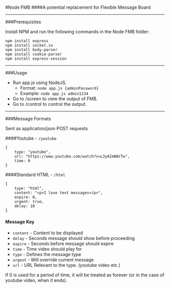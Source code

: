 #Node FMB
####A potential replacement for Flexible Message Board
___


###Prerequisites

Install NPM and run the following commands in the Node FMB folder:

    npm install express
    npm install socket.io
    npm install body-parser
    npm install cookie-parser
    npm install express-session

___


###Usage

* Run app.js using NodeJS.
    * Format: `node app.js {adminPassword}`
    * Example: `node app.js admin1234`
* Go to /screen to view the output of FMB.
* Go to /control to control the output.

___


###Message Formats

Sent as application/json POST requests

####Youtube - `/youtube`

    {
        type: "youtube",
        url: "https://www.youtube.com/watch?v=L3yAImNACTw",
        time: 0
    }

####Standard HTML - `/html`

    {
        type: "html",
        content: "<p>I love text messages</p>",
        expire: 0,
        urgent: true,
        delay: 10
    }

#### Message Key
* `content` - Content to be displayed
* `delay` - Seconds message should show before proceeding
* `expire` - Seconds before message should expire
* `time` - Time video should play for
* `type` - Defines the message type
* `urgent` - Will override current message
* `url` - URL Relevant to the type. (youtube video etc.)

If 0 is used for a period of time, it will be treated as forever (or in the case of youtube video, when it ends).